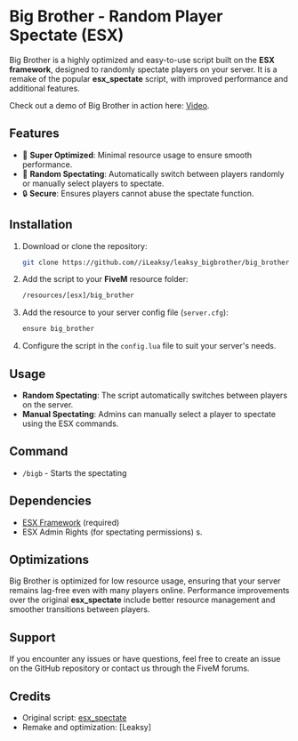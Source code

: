 # Big Brother - Random Player Spectate (ESX)

Big Brother is a highly optimized and easy-to-use script built on the **ESX framework**, designed to randomly spectate players on your server. It is a remake of the popular **esx_spectate** script, with improved performance and additional features.

Check out a demo of Big Brother in action here: [Video](https://www.youtube.com/watch?v=7r5nlCd7feM).

## Features
- 🚀 **Super Optimized**: Minimal resource usage to ensure smooth performance.
- 🎯 **Random Spectating**: Automatically switch between players randomly or manually select players to spectate.
- 🔒 **Secure**: Ensures players cannot abuse the spectate function.

## Installation
1. Download or clone the repository:
   ```bash
   git clone https://github.com//iLeaksy/leaksy_bigbrother/big_brother.git
   ```

2. Add the script to your **FiveM** resource folder:
   ```bash
   /resources/[esx]/big_brother
   ```

3. Add the resource to your server config file (`server.cfg`):
   ```bash
   ensure big_brother
   ```

4. Configure the script in the `config.lua` file to suit your server's needs.

## Usage
- **Random Spectating**: The script automatically switches between players on the server.
- **Manual Spectating**: Admins can manually select a player to spectate using the ESX commands.

## Command
- `/bigb` - Starts the spectating

## Dependencies
- [ESX Framework](https://github.com/esx-framework/esx_core) (required)
- ESX Admin Rights (for spectating permissions)
s.

## Optimizations
Big Brother is optimized for low resource usage, ensuring that your server remains lag-free even with many players online. Performance improvements over the original **esx_spectate** include better resource management and smoother transitions between players.

## Support
If you encounter any issues or have questions, feel free to create an issue on the GitHub repository or contact us through the FiveM forums.

## Credits
- Original script: [esx_spectate](https://github.com/esx-framework/esx_spectate)
- Remake and optimization: [Leaksy]

